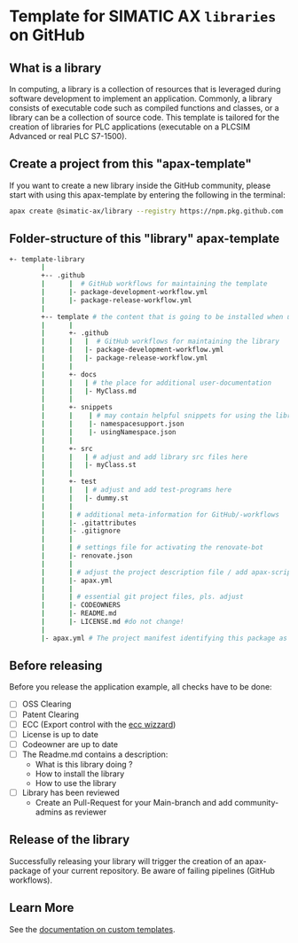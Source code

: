 # Template for SIMATIC AX `libraries` on GitHub

## What is a library

In computing, a library is a collection of resources that is leveraged during software development to implement an application. Commonly, a library consists of executable code such as compiled functions and classes, or a library can be a collection of source code. This template is tailored for the creation of libraries for PLC applications (executable on a PLCSIM Advanced or real PLC S7-1500).

## Create a project from this "apax-template"

If you want to create a new library inside the GitHub community, please start with using this apax-template by entering the following in the terminal:

```bash
apax create @simatic-ax/library --registry https://npm.pkg.github.com
```

## Folder-structure of this "library" apax-template

```bash
+- template-library
        |     
        +-- .github
        |      |  # GitHub workflows for maintaining the template
        |      |- package-development-workflow.yml
        |      |- package-release-workflow.yml
        |
        +-- template # the content that is going to be installed when using @simatic-ax/library during an apax create
        |      |
        |      +- .github
        |      |   |  # GitHub workflows for maintaining the library
        |      |   |- package-development-workflow.yml
        |      |   |- package-release-workflow.yml
        |      |
        |      +- docs
        |      |   | # the place for additional user-documentation
        |      |   |- MyClass.md
        |      |    
        |      +- snippets
        |      |    | # may contain helpful snippets for using the library
        |      |    |- namespacesupport.json
        |      |    |- usingNamespace.json
        |      |
        |      +- src
        |      |   | # adjust and add library src files here
        |      |   |- myClass.st
        |      |
        |      +- test
        |      |   | # adjust and add test-programs here
        |      |   |- dummy.st
        |      |
        |      | # additional meta-information for GitHub/-workflows
        |      |- .gitattributes
        |      |- .gitignore
        |      |
        |      | # settings file for activating the renovate-bot
        |      |- renovate.json
        |      |
        |      | # adjust the project description file / add apax-scripts
        |      |- apax.yml
        |      |
        |      | # essential git project files, pls. adjust
        |      |- CODEOWNERS
        |      |- README.md
        |      |- LICENSE.md #do not change!
        |
        |- apax.yml # The project manifest identifying this package as a template
```
## Before releasing

Before you release the application example, all checks have to be done:

- [ ] OSS Clearing
- [ ] Patent Clearing
- [ ] ECC (Export control with the [ecc wizzard](https://code-ops.code.siemens.io/ecc-wizard/))
- [ ] License is up to date
- [ ] Codeowner are up to date
- [ ] The Readme.md contains a description:
  - What is this library doing ?
  - How to install the library
  - How to use the library
- [ ] Library has been reviewed
  - Create an Pull-Request for your Main-branch and add community-admins as reviewer

## Release of the library

Successfully releasing your library will trigger the creation of an apax-package of your current repository. Be aware of failing pipelines (GitHub workflows).

## Learn More

See the [documentation on custom templates](https://console.simatic-ax.siemens.io/docs/apax/templates).
